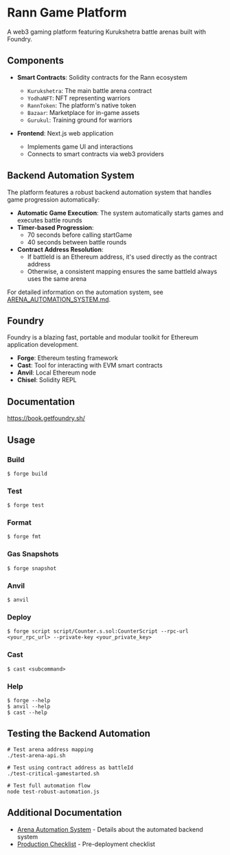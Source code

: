 # Rann Game Platform

A web3 gaming platform featuring Kurukshetra battle arenas built with Foundry.

## Components

-   **Smart Contracts**: Solidity contracts for the Rann ecosystem

    -   `Kurukshetra`: The main battle arena contract
    -   `YodhaNFT`: NFT representing warriors
    -   `RannToken`: The platform's native token
    -   `Bazaar`: Marketplace for in-game assets
    -   `Gurukul`: Training ground for warriors

-   **Frontend**: Next.js web application
    -   Implements game UI and interactions
    -   Connects to smart contracts via web3 providers

## Backend Automation System

The platform features a robust backend automation system that handles game progression automatically:

-   **Automatic Game Execution**: The system automatically starts games and executes battle rounds
-   **Timer-based Progression**:
    -   70 seconds before calling startGame
    -   40 seconds between battle rounds
-   **Contract Address Resolution**:
    -   If battleId is an Ethereum address, it's used directly as the contract address
    -   Otherwise, a consistent mapping ensures the same battleId always uses the same arena

For detailed information on the automation system, see [ARENA_AUTOMATION_SYSTEM.md](./ARENA_AUTOMATION_SYSTEM.md).

## Foundry

Foundry is a blazing fast, portable and modular toolkit for Ethereum application development.

-   **Forge**: Ethereum testing framework
-   **Cast**: Tool for interacting with EVM smart contracts
-   **Anvil**: Local Ethereum node
-   **Chisel**: Solidity REPL

## Documentation

https://book.getfoundry.sh/

## Usage

### Build

```shell
$ forge build
```

### Test

```shell
$ forge test
```

### Format

```shell
$ forge fmt
```

### Gas Snapshots

```shell
$ forge snapshot
```

### Anvil

```shell
$ anvil
```

### Deploy

```shell
$ forge script script/Counter.s.sol:CounterScript --rpc-url <your_rpc_url> --private-key <your_private_key>
```

### Cast

```shell
$ cast <subcommand>
```

### Help

```shell
$ forge --help
$ anvil --help
$ cast --help
```

## Testing the Backend Automation

```shell
# Test arena address mapping
./test-arena-api.sh

# Test using contract address as battleId
./test-critical-gamestarted.sh

# Test full automation flow
node test-robust-automation.js
```

## Additional Documentation

-   [Arena Automation System](./ARENA_AUTOMATION_SYSTEM.md) - Details about the automated backend system
-   [Production Checklist](./PRODUCTION_CHECKLIST.md) - Pre-deployment checklist

